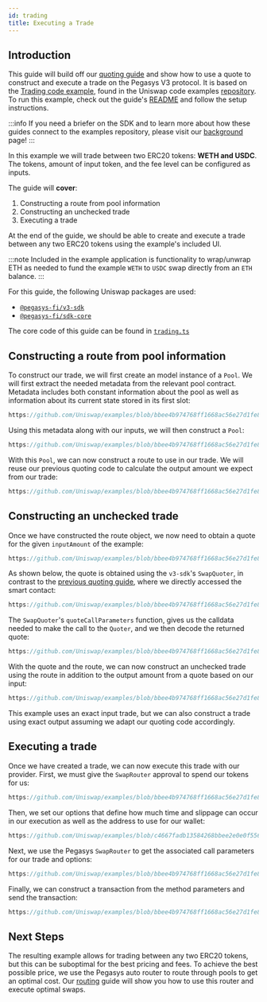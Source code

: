 ```yaml
---
id: trading
title: Executing a Trade
---   
```


## Introduction

This guide will build off our [quoting guide](./02-quoting.md) and show how to use a quote to construct and execute a trade on the Pegasys V3 protocol. It is based on the [Trading code example](https://github.com/uniswap/examples/tree/main/v3-sdk/trading), found in the Uniswap code examples [repository](https://github.com/Uniswap/examples). To run this example, check out the guide's [README](https://github.com/uniswap/examples/blob/main/v3-sdk/trading/README.md) and follow the setup instructions.

:::info
If you need a briefer on the SDK and to learn more about how these guides connect to the examples repository, please visit our [background](./01-background.md) page!
:::

In this example we will trade between two ERC20 tokens: **WETH and USDC**. The tokens, amount of input token, and the fee level can be configured as inputs.

The guide will **cover**:

1. Constructing a route from pool information
2. Constructing an unchecked trade
3. Executing a trade

At the end of the guide, we should be able to create and execute a trade between any two ERC20 tokens using the example's included UI.

:::note
Included in the example application is functionality to wrap/unwrap ETH as needed to fund the example `WETH` to `USDC` swap directly from an `ETH` balance.
:::

For this guide, the following Uniswap packages are used:

- [`@pegasys-fi/v3-sdk`](https://www.npmjs.com/package/@pollum-io/v3-sdk)
- [`@pegasys-fi/sdk-core`](https://www.npmjs.com/package/@pollum-io/sdk-core)

The core code of this guide can be found in [`trading.ts`](https://github.com/uniswap/examples/blob/main/v3-sdk/trading/src/libs/trading.ts)

## Constructing a route from pool information

To construct our trade, we will first create an model instance of a `Pool`. We will first extract the needed metadata from the relevant pool contract. Metadata includes both constant information about the pool as well as information about its current state stored in its first slot:

```typescript reference title="Fetching pool metadata" referenceLinkText="View on Github" customStyling
https://github.com/Uniswap/examples/blob/bbee4b974768ff1668ac56e27d1fe840060bb61b/v3-sdk/trading/src/libs/pool.ts#L38-L56
```

Using this metadata along with our inputs, we will then construct a `Pool`:

```typescript reference title="Constructing a Pool" referenceLinkText="View on Github" customStyling
https://github.com/Uniswap/examples/blob/bbee4b974768ff1668ac56e27d1fe840060bb61b/v3-sdk/trading/src/libs/trading.ts#L41-L50
```

With this `Pool`, we can now construct a route to use in our trade. We will reuse our previous quoting code to calculate the output amount we expect from our trade:

```typescript reference title="Constructing a Route" referenceLinkText="View on Github" customStyling
https://github.com/Uniswap/examples/blob/bbee4b974768ff1668ac56e27d1fe840060bb61b/v3-sdk/trading/src/libs/trading.ts#L52-L56
```

## Constructing an unchecked trade

Once we have constructed the route object, we now need to obtain a quote for the given `inputAmount` of the example:

```typescript reference title="Getting a quote" referenceLinkText="View on Github" customStyling
https://github.com/Uniswap/examples/blob/bbee4b974768ff1668ac56e27d1fe840060bb61b/v3-sdk/trading/src/libs/trading.ts#L58
```

As shown below, the quote is obtained using the `v3-sdk`'s `SwapQuoter`, in contrast to the [previous quoting guide](./02-quoting.md), where we directly accessed the smart contact:

```typescript reference title="Fetching a quote using the v3-sdk" referenceLinkText="View on Github" customStyling
https://github.com/Uniswap/examples/blob/bbee4b974768ff1668ac56e27d1fe840060bb61b/v3-sdk/trading/src/libs/trading.ts#L128-L141
```

The `SwapQuoter`'s `quoteCallParameters` function, gives us the calldata needed to make the call to the `Quoter`, and we then decode the returned quote:

```typescript reference title="Getting a quote using the v3-sdk" referenceLinkText="View on Github" customStyling
https://github.com/Uniswap/examples/blob/bbee4b974768ff1668ac56e27d1fe840060bb61b/v3-sdk/trading/src/libs/trading.ts#L143-L148
```


With the quote and the route, we can now construct an unchecked trade using the route in addition to the output amount from a quote based on our input:

```typescript reference title="Creating a Trade" referenceLinkText="View on Github" customStyling
https://github.com/Uniswap/examples/blob/bbee4b974768ff1668ac56e27d1fe840060bb61b/v3-sdk/trading/src/libs/trading.ts#L60-L74
```

This example uses an exact input trade, but we can also construct a trade using exact output assuming we adapt our quoting code accordingly.

## Executing a trade

Once we have created a trade, we can now execute this trade with our provider. First, we must give the `SwapRouter` approval to spend our tokens for us:

```typescript reference title="Approve SwapRouter to spend our tokens" referenceLinkText="View on Github" customStyling
https://github.com/Uniswap/examples/blob/bbee4b974768ff1668ac56e27d1fe840060bb61b/v3-sdk/trading/src/libs/trading.ts#L90
```

Then, we set our options that define how much time and slippage can occur in our execution as well as the address to use for our wallet:

```typescript reference title="Constructing SwapOptions" referenceLinkText="View on Github" customStyling
https://github.com/Uniswap/examples/blob/c4667fadb13584268bbee2e0e0f556558a474751/v3-sdk/trading/src/libs/trading.ts#L97-L101
```

Next, we use the Pegasys `SwapRouter` to get the associated call parameters for our trade and options:

```typescript reference title="Getting call parameters" referenceLinkText="View on Github" customStyling
https://github.com/Uniswap/examples/blob/bbee4b974768ff1668ac56e27d1fe840060bb61b/v3-sdk/trading/src/libs/trading.ts#L103
```

Finally, we can construct a transaction from the method parameters and send the transaction:

```typescript reference title="Sending a transaction" referenceLinkText="View on Github" customStyling
https://github.com/Uniswap/examples/blob/bbee4b974768ff1668ac56e27d1fe840060bb61b/v3-sdk/trading/src/libs/trading.ts#L105-L114
```

## Next Steps

The resulting example allows for trading between any two ERC20 tokens, but this can be suboptimal for the best pricing and fees. To achieve the best possible price, we use the Pegasys auto router to route through pools to get an optimal cost. Our [routing](./04-routing.md) guide will show you how to use this router and execute optimal swaps.
